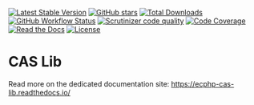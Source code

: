 [![Latest Stable Version](https://img.shields.io/packagist/v/ecphp/cas-lib.svg?style=flat-square)](https://packagist.org/packages/ecphp/cas-lib)
 [![GitHub stars](https://img.shields.io/github/stars/ecphp/cas-lib.svg?style=flat-square)](https://packagist.org/packages/ecphp/cas-lib)
 [![Total Downloads](https://img.shields.io/packagist/dt/ecphp/cas-lib.svg?style=flat-square)](https://packagist.org/packages/ecphp/cas-lib)
 [![GitHub Workflow Status](https://img.shields.io/github/workflow/status/ecphp/cas-lib/Continuous%20Integration?style=flat-square)](https://github.com/ecphp/cas-lib/actions)
 [![Scrutinizer code quality](https://img.shields.io/scrutinizer/quality/g/ecphp/cas-lib/master.svg?style=flat-square)](https://scrutinizer-ci.com/g/ecphp/cas-lib/?branch=master)
 [![Code Coverage](https://img.shields.io/scrutinizer/coverage/g/ecphp/cas-lib/master.svg?style=flat-square)](https://scrutinizer-ci.com/g/ecphp/cas-lib/?branch=master)
 [![Read the Docs](https://img.shields.io/readthedocs/ecphp-cas-lib?style=flat-square)](https://ecphp-cas-lib.readthedocs.io/)
 [![License](https://img.shields.io/packagist/l/ecphp/cas-lib.svg?style=flat-square)](https://packagist.org/packages/ecphp/cas-lib)

# CAS Lib

Read more on the dedicated documentation site: https://ecphp-cas-lib.readthedocs.io/
